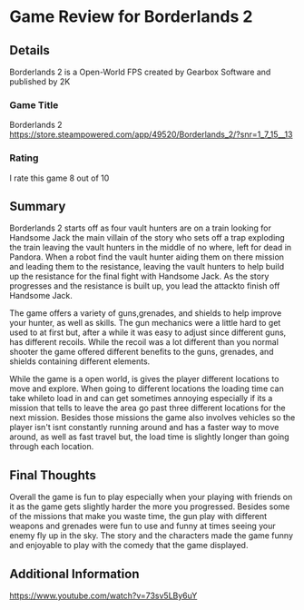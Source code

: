 # Game Review for Borderlands 2

## Details
Borderlands 2 is a Open-World FPS created by Gearbox Software and published by 2K

### Game Title
Borderlands 2                
https://store.steampowered.com/app/49520/Borderlands_2/?snr=1_7_15__13

### Rating
I rate this game 8 out of 10

## Summary
Borderlands 2 starts off as four vault hunters are on a train looking for Handsome Jack the main villain of the story who sets off a trap exploding
the train leaving the vault hunters in the middle of no where, left for dead in Pandora. When a robot find the vault hunter aiding them on there mission 
and leading them to the resistance, leaving the vault hunters to help build up the resistance for the final fight with Handsome Jack. As the story 
progresses and the resistance is built up, you lead the attackto finish off Handsome Jack.

The game offers a variety of guns,grenades, and shields to help improve your hunter, as well as skills. The gun mechanics were a little hard to
get used to at first but, after a while it was easy to adjust since different guns, has different recoils. While the recoil was a lot different than
you normal shooter the game offered different benefits to the guns, grenades, and shields containing different elements.

While the game is a open world, is gives the player different locations to move and explore. When going to different locations the loading time 
can take whileto load in and can get sometimes annoying especially if its a mission that tells to leave the area go past three different locations 
for the next mission. Besides those missions the game also involves vehicles so the player isn't isnt constantly running around and has a faster
way to move around, as well as fast travel but, the load time is slightly longer than going through each location.

## Final Thoughts
Overall the game is fun to play especially when your playing with friends on it as the game gets slightly harder the more you progressed. Besides
some of the missions that make you waste time, the gun play with different weapons and grenades were fun to use and funny at times seeing your
enemy fly up in the sky. The story and the characters made the game funny and enjoyable to play with the comedy that the game displayed.

## Additional Information
https://www.youtube.com/watch?v=73sv5LBy6uY
